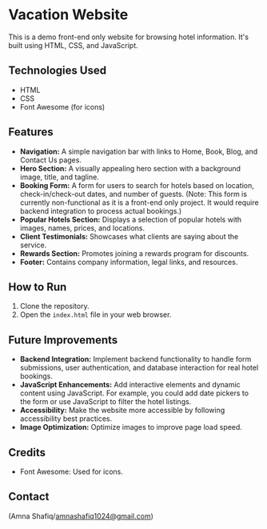 # Vacation Website

This is a demo front-end only website for browsing hotel information. It's built using HTML, CSS, and JavaScript.

## Technologies Used

*   HTML
*   CSS
*   Font Awesome (for icons)

## Features

*   **Navigation:**  A simple navigation bar with links to Home, Book, Blog, and Contact Us pages.
*   **Hero Section:** A visually appealing hero section with a background image, title, and tagline.
*   **Booking Form:** A form for users to search for hotels based on location, check-in/check-out dates, and number of guests.  (Note: This form is currently non-functional as it is a front-end only project.  It would require backend integration to process actual bookings.)
*   **Popular Hotels Section:** Displays a selection of popular hotels with images, names, prices, and locations.
*   **Client Testimonials:** Showcases what clients are saying about the service.
*   **Rewards Section:**  Promotes joining a rewards program for discounts.
*   **Footer:** Contains company information, legal links, and resources.


## How to Run

1.  Clone the repository.
2.  Open the `index.html` file in your web browser.

## Future Improvements

*   **Backend Integration:** Implement backend functionality to handle form submissions, user authentication, and database interaction for real hotel bookings.
*   **JavaScript Enhancements:** Add interactive elements and dynamic content using JavaScript.  For example, you could add date pickers to the form or use JavaScript to filter the hotel listings.
*   **Accessibility:**  Make the website more accessible by following accessibility best practices.
*   **Image Optimization:** Optimize images to improve page load speed.

## Credits

*   Font Awesome: Used for icons.

## Contact

(Amna Shafiq/amnashafiq1024@gmail.com)
